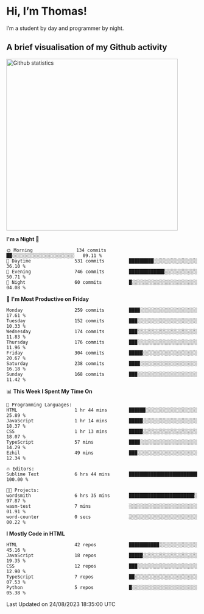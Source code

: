 # Hi, I’m Thomas!
I’m a student by day and programmer by night.

## A brief visualisation of my Github activity

<img title="My Github statistics" alt="Github statistics" width="450px" src="https://github-readme-stats.vercel.app/api?username=thomasrettig&show_icons=true&include_all_commits=true&count_private=true&&hide=issues&theme=tokyonight&border_radius=6px"/>

<!--START_SECTION:waka-->
**I'm a Night 🦉** 

```text
🌞 Morning                134 commits         ██░░░░░░░░░░░░░░░░░░░░░░░   09.11 % 
🌆 Daytime                531 commits         █████████░░░░░░░░░░░░░░░░   36.10 % 
🌃 Evening                746 commits         █████████████░░░░░░░░░░░░   50.71 % 
🌙 Night                  60 commits          █░░░░░░░░░░░░░░░░░░░░░░░░   04.08 % 
```
📅 **I'm Most Productive on Friday** 

```text
Monday                   259 commits         ████░░░░░░░░░░░░░░░░░░░░░   17.61 % 
Tuesday                  152 commits         ███░░░░░░░░░░░░░░░░░░░░░░   10.33 % 
Wednesday                174 commits         ███░░░░░░░░░░░░░░░░░░░░░░   11.83 % 
Thursday                 176 commits         ███░░░░░░░░░░░░░░░░░░░░░░   11.96 % 
Friday                   304 commits         █████░░░░░░░░░░░░░░░░░░░░   20.67 % 
Saturday                 238 commits         ████░░░░░░░░░░░░░░░░░░░░░   16.18 % 
Sunday                   168 commits         ███░░░░░░░░░░░░░░░░░░░░░░   11.42 % 
```


📊 **This Week I Spent My Time On** 

```text
💬 Programming Languages: 
HTML                     1 hr 44 mins        ██████░░░░░░░░░░░░░░░░░░░   25.89 % 
JavaScript               1 hr 14 mins        █████░░░░░░░░░░░░░░░░░░░░   18.37 % 
CSS                      1 hr 13 mins        █████░░░░░░░░░░░░░░░░░░░░   18.07 % 
TypeScript               57 mins             ████░░░░░░░░░░░░░░░░░░░░░   14.29 % 
Ezhil                    49 mins             ███░░░░░░░░░░░░░░░░░░░░░░   12.34 % 

🔥 Editors: 
Sublime Text             6 hrs 44 mins       █████████████████████████   100.00 % 

🐱‍💻 Projects: 
wordsmith                6 hrs 35 mins       ████████████████████████░   97.87 % 
wasm-test                7 mins              ░░░░░░░░░░░░░░░░░░░░░░░░░   01.91 % 
word-counter             0 secs              ░░░░░░░░░░░░░░░░░░░░░░░░░   00.22 % 
```

**I Mostly Code in HTML** 

```text
HTML                     42 repos            ███████████░░░░░░░░░░░░░░   45.16 % 
JavaScript               18 repos            █████░░░░░░░░░░░░░░░░░░░░   19.35 % 
CSS                      12 repos            ███░░░░░░░░░░░░░░░░░░░░░░   12.90 % 
TypeScript               7 repos             ██░░░░░░░░░░░░░░░░░░░░░░░   07.53 % 
Python                   5 repos             █░░░░░░░░░░░░░░░░░░░░░░░░   05.38 % 
```




 Last Updated on 24/08/2023 18:35:00 UTC
<!--END_SECTION:waka-->
